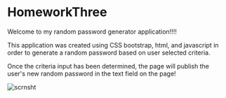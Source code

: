 # HomeworkThree

Welcome to my random password generator application!!!!

This application was created using CSS bootstrap, html, and javascript
in order to generate a random password based on user selected criteria.

Once the criteria input has been determined, the page will publish the 
user's new random password in the text field on the page!

![scrnsht](https://user-images.githubusercontent.com/69808622/93955506-eec52d80-fd1d-11ea-8275-8dd9a0ad1c0f.png)
